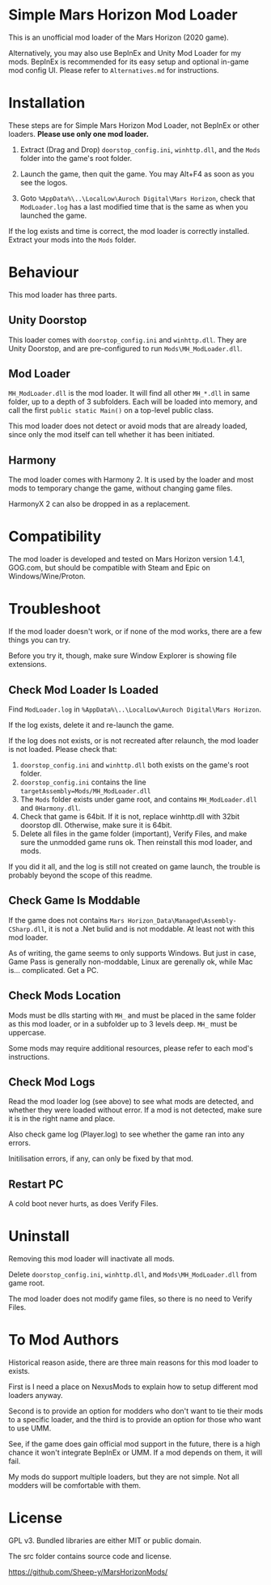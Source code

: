 # Simple Mars Horizon Mod Loader #

This is an unofficial mod loader of the Mars Horizon (2020 game).

Alternatively, you may also use BepInEx and Unity Mod Loader for my mods.
BepInEx is recommended for its easy setup and optional in-game mod config UI.
Please refer to `Alternatives.md` for instructions.


# Installation #

These steps are for Simple Mars Horizon Mod Loader, not BepInEx or other loaders. 
**Please use only one mod loader.**

1. Extract (Drag and Drop) `doorstop_config.ini`, `winhttp.dll`, and the `Mods` folder into the game's root folder.

2. Launch the game, then quit the game.  You may Alt+F4 as soon as you see the logos.

3. Goto `%AppData%\..\LocalLow\Auroch Digital\Mars Horizon`, check that `ModLoader.log` has a last modified time that is the same as when you launched the game.

If the log exists and time is correct, the mod loader is correctly installed.
Extract your mods into the `Mods` folder.


# Behaviour #

This mod loader has three parts.

## Unity Doorstop ##

This loader comes with `doorstop_config.ini` and `winhttp.dll`.
They are Unity Doorstop, and are pre-configured to run `Mods\MH_ModLoader.dll`.

## Mod Loader ##

`MH_ModLoader.dll` is the mod loader.
It will find all other `MH_*.dll` in same folder, up to a depth of 3 subfolders.
Each will be loaded into memory, and call the first `public static Main()` on a top-level public class.

This mod loader does not detect or avoid mods that are already loaded,
since only the mod itself can tell whether it has been initiated.

## Harmony ##

The mod loader comes with Harmony 2.
It is used by the loader and most mods to temporary change the game, without changing game files.

HarmonyX 2 can also be dropped in as a replacement.


# Compatibility #

The mod loader is developed and tested on Mars Horizon version 1.4.1, GOG.com,
but should be compatible with Steam and Epic on Windows/Wine/Proton.


# Troubleshoot #

If the mod loader doesn't work, or if none of the mod works, there are a few things you can try.

Before you try it, though, make sure Window Explorer is showing file extensions.

## Check Mod Loader Is Loaded ##

Find `ModLoader.log` in `%AppData%\..\LocalLow\Auroch Digital\Mars Horizon`.

If the log exists, delete it and re-launch the game.

If the log does not exists, or is not recreated after relaunch, the mod loader is not loaded.
Please check that:

1. `doorstop_config.ini` and `winhttp.dll` both exists on the game's root folder.
2. `doorstop_config.ini` contains the line `targetAssembly=Mods/MH_ModLoader.dll`
3. The `Mods` folder exists under game root, and contains `MH_ModLoader.dll` and `0Harmony.dll`.
4. Check that game is 64bit.  If it is not, replace winhttp.dll with 32bit doorstop dll.  Otherwise, make sure it is 64bit.
5. Delete all files in the game folder (important), Verify Files, and make sure the unmodded game runs ok.
Then reinstall this mod loader, and mods.

If you did it all, and the log is still not created on game launch,
the trouble is probably beyond the scope of this readme.

## Check Game Is Moddable ##

If the game does not contains `Mars Horizon_Data\Managed\Assembly-CSharp.dll`, it is not a .Net bulid and is not moddable.
At least not with this mod loader.

As of writing, the game seems to only supports Windows.
But just in case, Game Pass is generally non-moddable, Linux are gerenally ok,
while Mac is... complicated.  Get a PC.

## Check Mods Location ##

Mods must be dlls starting with `MH_` and must be placed in the same folder as this mod loader,
or in a subfolder up to 3 levels deep.  `MH_` must be uppercase.

Some mods may require additional resources, please refer to each mod's instructions.

## Check Mod Logs ##

Read the mod loader log (see above) to see what mods are detected, and whether they were
loaded without error.  If a mod is not detected, make sure it is in the right name and place.

Also check game log (Player.log) to see whether the game ran into any errors.

Initilisation errors, if any, can only be fixed by that mod.

## Restart PC ##

A cold boot never hurts, as does Verify Files.


# Uninstall #

Removing this mod loader will inactivate all mods.

Delete `doorstop_config.ini`, `winhttp.dll`, and `Mods\MH_ModLoader.dll` from game root.

The mod loader does not modify game files, so there is no need to Verify Files.


# To Mod Authors #

Historical reason aside, there are three main reasons for this mod loader to exists.

First is I need a place on NexusMods to explain how to setup different mod loaders anyway.

Second is to provide an option for modders who don't want to tie their mods to
a specific loader, and the third is to provide an option for those who want to use UMM.

See, if the game does gain official mod support in the future, there is a high chance
it won't integrate BepInEx or UMM.  If a mod depends on them, it will fail.

My mods do support multiple loaders, but they are not simple.
Not all modders will be comfortable with them.


# License #

GPL v3.  Bundled libraries are either MIT or public domain.

The src folder contains source code and license.

https://github.com/Sheep-y/MarsHorizonMods/
